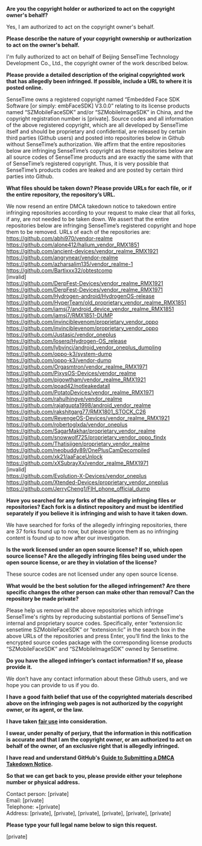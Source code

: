 **Are you the copyright holder or authorized to act on the copyright owner's behalf?**

Yes, I am authorized to act on the copyright owner's behalf.

**Please describe the nature of your copyright ownership or authorization to act on the owner's behalf.**

I'm fully authorized to act on behalf of Beijing SenseTime Technology Development Co., Ltd., the copyright owner of the work described below.

**Please provide a detailed description of the original copyrighted work that has allegedly been infringed. If possible, include a URL to where it is posted online.**

SenseTime owns a registered copyright named “Embedded Face SDK Software [or simply: embFaceSDK] V3.0.0” relating to its license products named “SZMobileFaceSDK” and/or “SZMobileImageSDK” in China, and the copyright registration number is [private]. Source codes and all information of the above registered copyright, which are all developed by SenseTime itself and should be proprietary and confidential, are released by certain third parties (Github users) and posted into repositories below in Github without SenseTime’s authorization. We affirm that the entire repositories below are infringing SenseTime’s copyright as these repositories below are all source codes of SenseTime products and are exactly the same with that of SenseTime’s registered copyright. Thus, it is very possible that SenseTime’s products codes are leaked and are posted by certain third parties into Github.

**What files should be taken down? Please provide URLs for each file, or if the entire repository, the repository’s URL.**

We now resend an entire DMCA takedown notice to takedown entire infringing repositories according to your request to make clear that all forks, if any, are not needed to be taken down.
We assert that the entire repositories below are infringing SenseTime’s registered copyright and hope them to be removed. URLs of each of the repositories are:  
https://github.com/abhi970/vendor-realme  
https://github.com/alone412/halium_vendor_RMX1851  
https://github.com/ancient-devices/vendor_realme_RMX1921  
https://github.com/angrynear/vendor-realme  
https://github.com/azharsalim135/vendor_realme-1  
https://github.com/Bartixxx32/obtestcomp  
[invalid]   
https://github.com/DerpFest-Devices/vendor_realme_RMX1921  
https://github.com/DerpFest-Devices/vendor_realme_RMX1971  
https://github.com/Hydrogen-android/HydrogenOS-release  
https://github.com/HyperTeam/old_proprietary_vendor_realme_RMX1851  
https://github.com/iamsj7/android_device_vendor_realme_RMX1851  
https://github.com/iamsj7/RMX1851-DUMP  
https://github.com/invinciblevenom/proprietary_vendor_oppo  
https://github.com/invinciblevenom/proprietary_vendor_oppo  
https://github.com/Justasic/vendor_oneplus  
https://github.com/loserq/Hydrogen-OS_release  
https://github.com/lybvinci/android_vendor_oneplus_dumpling  
https://github.com/oppo-k3/system-dump  
https://github.com/oppo-k3/vendor-dump  
https://github.com/Orgasmtron/vendor_realme_RMX1971  
https://github.com/PixysOS-Devices/vendor_realme  
https://github.com/pjgowtham/vendor_realme_RMX1921  
https://github.com/poad42/notleakedatall  
https://github.com/PotatoDevices/vendor_realme_RMX1971  
https://github.com/rahulhingve/vendor_realme  
https://github.com/rajatgupta1998/android_vendor_realme  
https://github.com/rakshitgarg77/RMX1801_STOCK_C26  
https://github.com/RevengeOS-Devices/vendor_realme_RMX1921  
https://github.com/robertoglxda/vendor_oneplus  
https://github.com/SagarMakhar/proprietary_vendor_realme  
https://github.com/snowwolf725/proprietary_vendor_oppo_findx  
https://github.com/Thatisjigen/proprietary_vendor_realme  
https://github.com/neobuddy89/OnePlusCamDecompiled  
https://github.com/xk21/aaFaceUnlock  
https://github.com/xXSubrayXx/vendor_realme_RMX1971  
[invalid]  
https://github.com/Evolution-X-Devices/vendor_oneplus  
https://github.com/Xtended-Devices/proprietary_vendor_oneplus  
https://github.com/JerryCheng1/FIH_phone_official_dump  

**Have you searched for any forks of the allegedly infringing files or repositories? Each fork is a distinct repository and must be identified separately if you believe it is infringing and wish to have it taken down.**

We have searched for forks of the allegedly infringing repositories, there are 37 forks found up to now, but please ignore them as no infringing content is found up to now after our investigation.

**Is the work licensed under an open source license? If so, which open source license? Are the allegedly infringing files being used under the open source license, or are they in violation of the license?**

These source codes are not licensed under any open source license.

**What would be the best solution for the alleged infringement? Are there specific changes the other person can make other than removal? Can the repository be made private?**

Please help us remove all the above repositories which infringe SenseTime's rights by reproducing substantial portions of SenseTime's internal and proprietary source codes. Specifically, enter “extension:lic sensetime SZMobileFaceSDK” or “extension:lic” in the search box in the above URLs of the repositories and press Enter, you’ll find the links to the encrypted source codes package with the corresponding license products “SZMobileFaceSDK” and “SZMobileImageSDK” owned by Sensetime.

**Do you have the alleged infringer’s contact information? If so, please provide it.**

We don’t have any contact information about these Github users, and we hope you can provide to us if you do.

**I have a good faith belief that use of the copyrighted materials described above on the infringing web pages is not authorized by the copyright owner, or its agent, or the law.**

**I have taken <a href="https://www.lumendatabase.org/topics/22">fair use</a> into consideration.**

**I swear, under penalty of perjury, that the information in this notification is accurate and that I am the copyright owner, or am authorized to act on behalf of the owner, of an exclusive right that is allegedly infringed.**

**I have read and understand GitHub's <a href="https://docs.github.com/articles/guide-to-submitting-a-dmca-takedown-notice/">Guide to Submitting a DMCA Takedown Notice</a>.**

**So that we can get back to you, please provide either your telephone number or physical address.**

Contact person: [private]  
Email: [private]  
Telephone: +[private]  
Address: [private], [private], [private], [private], [private], [private]  

**Please type your full legal name below to sign this request.**

[private]  
